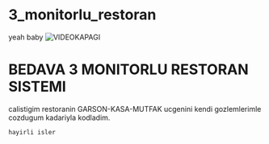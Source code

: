 # 3_monitorlu_restoran
yeah baby
![VIDEOKAPAGI](https://github.com/emirhankarakoc/3_monitorlu_restoran/assets/101813995/6e3745b4-3a1c-45a2-b22c-8680b697e174)

# BEDAVA 3 MONITORLU RESTORAN SISTEMI
calistigim restoranin GARSON-KASA-MUTFAK ucgenini kendi gozlemlerimle cozdugum kadariyla kodladim. 
```
hayirli isler
```
